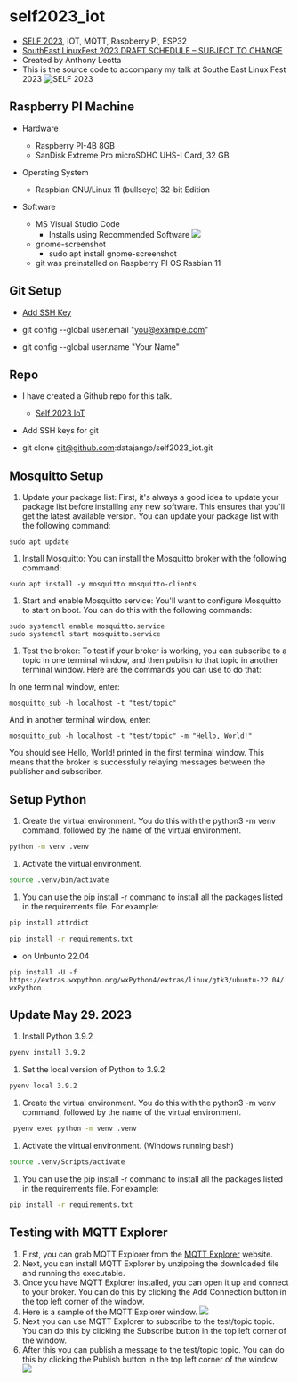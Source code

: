 # self2023_iot
- [SELF 2023](https://southeastlinuxfest.org/), IOT, MQTT, Raspberry PI, ESP32
- [SouthEast LinuxFest 2023 DRAFT SCHEDULE – SUBJECT TO CHANGE](https://drive.google.com/file/d/1Ncb9qsIFZWCa1sbq_RDgqzSwXE24Gy0t/edit)
- Created by Anthony Leotta
- This is the source code to accompany my talk at Southe East Linux Fest 2023
![SELF 2023](./images/SELF2023_June_9_2023.png)

## Raspberry PI Machine

- Hardware
    - Raspberry PI-4B 8GB
    - SanDisk Extreme Pro microSDHC UHS-I Card, 32 GB

- Operating System
    - Raspbian GNU/Linux 11 (bullseye) 32-bit Edition

- Software
    - MS Visual Studio Code
        - Installs using Recommended Software ![](./images/Screenshot-from%202023-05-22-11-48-34.png)
    - gnome-screenshot
        - sudo apt install gnome-screenshot
    - git was preinstalled on Raspberry PI OS Rasbian 11

## Git Setup

- [Add SSH Key](https://docs.github.com/en/authentication/connecting-to-github-with-ssh/generating-a-new-ssh-key-and-adding-it-to-the-ssh-agent)

- git config --global user.email "you@example.com"
- git config --global user.name "Your Name"


## Repo

- I have created a Github repo for this talk.
    - [Self 2023 IoT](https://github.com/datajango/self2023_iot)

- Add SSH keys for git

- git clone git@github.com:datajango/self2023_iot.git

## Mosquitto Setup

1. Update your package list: First, it's always a good idea to update your package list before installing any new software. This ensures that you'll get the latest available version. You can update your package list with the following command:

```
sudo apt update
```

1. Install Mosquitto: You can install the Mosquitto broker with the following command:
```
sudo apt install -y mosquitto mosquitto-clients
```

1. Start and enable Mosquitto service: You'll want to configure Mosquitto to start on boot. You can do this with the following commands:

```
sudo systemctl enable mosquitto.service
sudo systemctl start mosquitto.service
```

1. Test the broker: To test if your broker is working, you can subscribe to a topic in one terminal window, and then publish to that topic in another terminal window. Here are the commands you can use to do that:

In one terminal window, enter:
```
mosquitto_sub -h localhost -t "test/topic"
```
And in another terminal window, enter:
```
mosquitto_pub -h localhost -t "test/topic" -m "Hello, World!"
```
You should see Hello, World! printed in the first terminal window. This means that the broker is successfully relaying messages between the publisher and subscriber.

## Setup Python


1. Create the virtual environment. You do this with the python3 -m venv command, followed by the name of the virtual environment. 
```bash
python -m venv .venv
```
1. Activate the virtual environment. 
```bash
source .venv/bin/activate
```
1. You can use the pip install -r command to install all the packages listed in the requirements file. For example:
```bash
pip install attrdict

pip install -r requirements.txt
```
- on Unbunto 22.04
```
pip install -U -f https://extras.wxpython.org/wxPython4/extras/linux/gtk3/ubuntu-22.04/ wxPython
```

## Update May 29. 2023

1. Install Python 3.9.2
```bash
pyenv install 3.9.2
```

1. Set the local version of Python to 3.9.2
```bash
pyenv local 3.9.2
```

1. Create the virtual environment. You do this with the python3 -m venv command, followed by the name of the virtual environment. 
```bash
 pyenv exec python -m venv .venv
```

1. Activate the virtual environment. 
(Windows running bash)
```bash
source .venv/Scripts/activate
```

1. You can use the pip install -r command to install all the packages listed in the requirements file. For example:
```bash
pip install -r requirements.txt
```

## Testing with MQTT Explorer

1. First, you can grab MQTT Explorer from the [MQTT Explorer](https://mqtt-explorer.com/) website.
1. Next, you can install MQTT Explorer by unzipping the downloaded file and running the executable.
1. Once you have MQTT Explorer installed, you can open it up and connect to your broker. You can do this by clicking the Add Connection button in the top left corner of the window.
1. Here is a sample of the MQTT Explorer window.
![](./images/mqt_explorer_mqtt_connection.png)
1. Next you can use MQTT Explorer to subscribe to the test/topic topic. You can do this by clicking the Subscribe button in the top left corner of the window.
1. After this you can publish a message to the test/topic topic. You can do this by clicking the Publish button in the top left corner of the window.
![](./images/mqtt_explorer_publishing_a_test_message.png)

